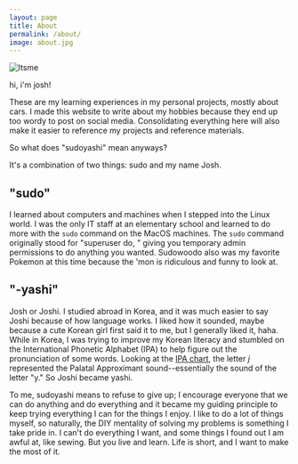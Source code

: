 ```yaml
---
layout: page
title: About
permalink: /about/
image: about.jpg
---
```


![Itsme](https://www.sudoyashi.com/assets/img/2022-update.jpg)

hi, i'm josh!

These are my learning experiences in my personal projects, mostly about cars. I made this website to write about my hobbies because they end up too wordy to post on social media. Consolidating everything here will also make it easier to reference my projects and reference materials.

So what does "sudoyashi" mean anyways?

It's a combination of two things: sudo and my name Josh.

## "sudo"

I learned about computers and machines when I stepped into the Linux world. I was the only IT staff at an elementary school and learned to do more with the `sudo` command on the MacOS machines. The `sudo` command originally stood for "superuser do, " giving you temporary admin permissions to do anything you wanted. Sudowoodo also was my favorite Pokemon at this time because the 'mon is ridiculous and funny to look at.

## "-yashi" 
Josh or Joshi. I studied abroad in Korea, and it was much easier to say Joshi because of how language works. I liked how it sounded, maybe because a cute Korean girl first said it to me, but I generally liked it, haha. While in Korea, I was trying to improve my Korean literacy and stumbled on the International Phonetic Alphabet (IPA) to help figure out the pronunciation of some words. Looking at the [IPA chart](https://www.ipachart.com/), the letter *j* represented the Palatal Approximant sound--essentially the sound of the letter "y." So Joshi became yashi.

To me, sudoyashi means to refuse to give up; I encourage everyone that we can do anything and do everything and it became my guiding principle to keep trying everything I can for the things I enjoy. I like to do a lot of things myself, so naturally, the DIY mentality of solving my problems is something I take pride in. I can't do everything I want, and some things I found out I am awful at, like sewing. But you live and learn. Life is short, and I want to make the most of it.
